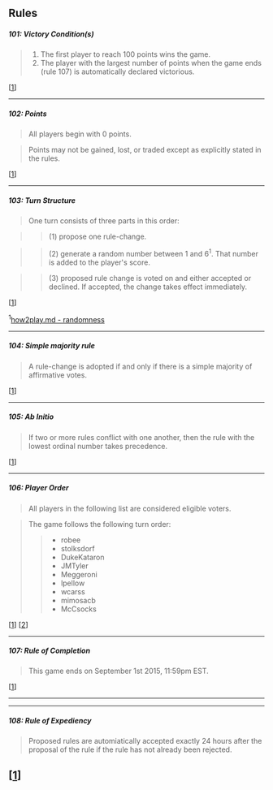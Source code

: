 ## Rules

##### 101: Victory Condition(s)
> 1. The first player to reach 100 points wins the game.
> 2. The player with the largest number of points when the game ends (rule 107) is automatically declared victorious.

[[1](https://github.com/stolksdorf/nomic/pull/1)]

----

##### 102: Points
> All players begin with 0 points.  

> Points may not be gained, lost, or traded except as explicitly stated in the rules.
  
[[1](https://github.com/stolksdorf/nomic/pull/1)]

----

##### 103: Turn Structure
> One turn consists of three parts in this order: 

>> (1) propose one rule-change.

>> (2) generate a random number between 1 and 6<sup>1</sup>. That number is added to the player's score.

>> (3) proposed rule change is voted on and either accepted or declined. If accepted, the change takes effect immediately.  

[[1](https://github.com/stolksdorf/nomic/pull/1)]

<sup>1</sup>[how2play.md - randomness](https://github.com/stolksdorf/nomic/blob/master/how2play.md#what-about-randomness)

----

##### 104: Simple majority rule
> A rule-change is adopted if and only if there is a simple majority of affirmative votes. 

[[1](https://github.com/stolksdorf/nomic/pull/1)]

----

##### 105: Ab Initio
> If two or more rules conflict with one another, then the rule with the lowest ordinal number takes precedence.

[[1](https://github.com/stolksdorf/nomic/pull/1)]

----

##### 106: Player Order
> All players in the following list are considered eligible voters. 

>The game follows the following turn order:
>> - robee
>> - stolksdorf
>> - DukeKataron
>> - JMTyler
>> - Meggeroni
>> - lpellow
>> - wcarss
>> - mimosacb
>> - McCsocks

[[1](https://github.com/stolksdorf/nomic/pull/1)]
[[2](https://github.com/stolksdorf/nomic/pull/2)]

----

##### 107: Rule of Completion
> This game ends on September 1st 2015, 11:59pm EST. 


[[1](https://github.com/stolksdorf/nomic/pull/1)]

----

----

##### 108: Rule of Expediency
> Proposed rules are automiatically accepted exactly 24 hours after the proposal of the rule if the rule has not already been rejected.

[[1](https://github.com/stolksdorf/nomic/pull/3)]
----
